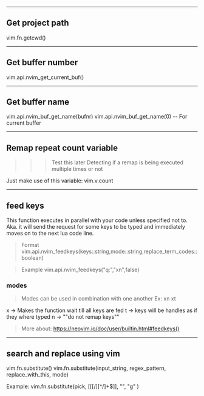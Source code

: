 


---------
## Get project path
vim.fn.getcwd()



---------
## Get buffer number
vim.api.nvim_get_current_buf()



---------
## Get buffer name
vim.api.nvim_buf_get_name(bufnr)
vim.api.nvim_buf_get_name(0) -- For current buffer



---------
## Remap repeat count variable 
> >> Test this later
> Detecting if a remap is being executed multiple times or not

Just make use of this variable:
vim.v.count



---------
## feed keys

This function executes in parallel with your code unless specified not to.
Aka. it will send the request for some keys to be typed and immediately moves on to the next lua code line.

> Format
vim.api.nvim_feedkeys(keys::string,mode::string,replace_term_codes::boolean)

> Example
vim.api.nvim_feedkeys("q:","xn",false)


### modes

> Modes can be used in combination with one another
> Ex: xn xt

x       -> Makes the function wait till all keys are fed
t       -> keys will be handles as if they where typed
n       -> ""do not remap keys""

> More about:
> https://neovim.io/doc/user/builtin.html#feedkeys()



----------
## search and replace using vim

vim.fn.substitute()
vim.fn.substitute(input_string, regex_pattern, replace_with_this, mode)

Example:
vim.fn.substitute(pick, [[[/][^/]\+$]], "", "g" )


